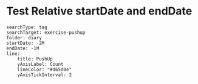# Test Relative startDate and endDate

``` tracker
searchType: tag
searchTarget: exercise-pushup
folder: diary
startDate: -2M
endDate: -1M
line:
    title: PushUp
    yAxisLabel: Count
    lineColor: "#d65d0e"
	yAxisTickInterval: 2
```